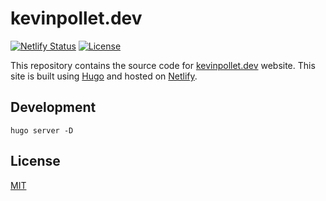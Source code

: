 # kevinpollet.dev

[![Netlify Status](https://api.netlify.com/api/v1/badges/a4c8c58d-9e65-40a3-87b3-30d62ec4f95e/deploy-status)](https://app.netlify.com/sites/amazing-swanson-8df184/deploys)
[![License](https://img.shields.io/github/license/kevinpollet/kevinpollet.dev)](./LICENSE.md)

This repository contains the source code for [kevinpollet.dev](https://kevinpollet.dev/) website. This site is built using [Hugo](https://gohugo.io/) and hosted on [Netlify](https://www.netlify.com/).

## Development

```
hugo server -D
```

## License

[MIT](./LICENSE.md)

